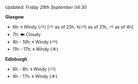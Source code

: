 *Updated: Friday 29th September 04:30*

**Glasgow**

* 6h: :cyclone: Windy (:partly_sunny:) [:partly_sunny: as of 23h, :cyclone:(:partly_sunny:) as of 21h, :partly_sunny: as of 4h]
* 7h: :cloud: Cloudy
* 8h - 10h: :cyclone: Windy (:partly_sunny:)
* 11h - 17h: :cyclone: Windy (:sunny:)

**Edinburgh**

* 6h - 8h: :cyclone: Windy (:partly_sunny:)
* 9h - 17h: :cyclone: Windy (:sunny:)
